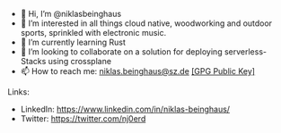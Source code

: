 - 👋 Hi, I’m @niklasbeinghaus
- 👀 I’m interested in all things cloud native, woodworking and outdoor sports, sprinkled with electronic music.
- 🌱 I’m currently learning Rust
- 💞️ I’m looking to collaborate on a solution for deploying serverless-Stacks using crossplane
- 📫 How to reach me: niklas.beinghaus@sz.de [[GPG Public Key]](niklas.beinghaus@sz.de.asc)

Links:
- LinkedIn: https://www.linkedin.com/in/niklas-beinghaus/
- Twitter: https://twitter.com/nj0erd

<!---
niklasbeinghaus/niklasbeinghaus is a ✨ special ✨ repository because its `README.md` (this file) appears on your GitHub profile.
You can click the Preview link to take a look at your changes.
--->
